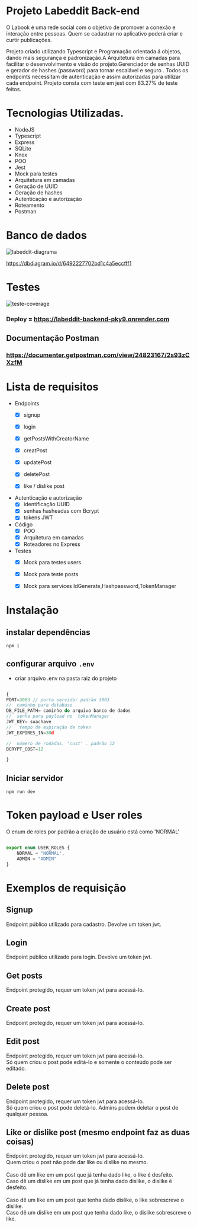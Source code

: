 

# Projeto Labeddit Back-end
O Labook é uma rede social com o objetivo de promover a conexão e interação entre pessoas. Quem se cadastrar no aplicativo poderá criar e curtir publicações.

Projeto criado utilizando Typescript e Programação orientada á objetos, dando mais segurança e padronização.A Arquitetura em camadas para facilitar  o desenvolvimento e visão do projeto.Gerenciador de senhas UUID e gerador de hashes (password) para tornar escalável e seguro . Todos os endpoints necessitam de autenticação  e assim autorizadas para utilizar cada endpoint.  Projeto consta com teste em jest com 83.27% de teste feitos.

# Tecnologias Utilizadas.
- NodeJS
- Typescript
- Express
- SQLite
- Knex
- POO
- Jest
- Mock para testes
- Arquitetura em camadas
- Geração de UUID
- Geração de hashes
- Autenticação e autorização
- Roteamento
- Postman

# Banco de dados
![labeddit-diagrama](https://github.com/DavidAlves28/Labedit_back-end/assets/107942209/6fb0363c-38ae-4d3d-8b94-7bf5fd040583)

https://dbdiagram.io/d/6492227702bd1c4a5eccfff1

# Testes 
![teste-coverage](https://github.com/DavidAlves28/Labedit_back-end/assets/107942209/7a1740e0-49ef-4552-8c8e-c83038e0c016)

### Deploy = https://labeddit-backend-pky9.onrender.com
## Documentação Postman 
### https://documenter.getpostman.com/view/24823167/2s93zCXzfM
# Lista de requisitos

- Endpoints
    - [x]  signup
    - [x]  login
    - [x]  getPostsWithCreatorName
    - [x]  creatPost
    - [x]  updatePost
    - [x]  deletePost
    - [x]  like / dislike post
   

- Autenticação e autorização
    - [x]  identificação UUID
    - [x]  senhas hasheadas com Bcrypt
    - [x]  tokens JWT
 
 - Código
    - [x]  POO
    - [x]  Arquitetura em camadas
    - [x]  Roteadores no Express
 - Testes 
    - [x] Mock para testes users
    - [x] Mock para teste posts
    - [x] Mock para services IdGenerate,Hashpassword,TokenManager


# Instalação 
## instalar dependências
```
npm i 
```



## configurar arquivo `.env`
 - criar arquivo .env na pasta raiz do projeto
```typescript

{ 
PORT=3003 // porta servidor padrão 3003
//  caminho para database
DB_FILE_PATH= caminho do arquivo banco de dados
//  senha para payload no  tokenManager
JWT_KEY= suachave
//   tempo de expiração de token 
JWT_EXPIRES_IN=30d

//  número de rodadas. 'cost' . padrão 12
BCRYPT_COST=12

}
```
## Iniciar servidor
```
npm run dev 
```

# Token payload e User roles
O enum de roles  por padrão a criação de usuário está como 'NORMAL'
```typescript

export enum USER_ROLES {
    NORMAL = "NORMAL",
    ADMIN = "ADMIN"
}


```

# Exemplos de requisição

## Signup
Endpoint público utilizado para cadastro. Devolve um token jwt.


## Login
Endpoint público utilizado para login. Devolve um token jwt.


## Get posts
Endpoint protegido, requer um token jwt para acessá-lo.


## Create post
Endpoint protegido, requer um token jwt para acessá-lo.


## Edit post
Endpoint protegido, requer um token jwt para acessá-lo.<br>
Só quem criou o post pode editá-lo e somente o conteúdo pode ser editado.


## Delete post
Endpoint protegido, requer um token jwt para acessá-lo.<br>
Só quem criou o post pode deletá-lo. Admins podem deletar o post de qualquer pessoa.

## Like or dislike post (mesmo endpoint faz as duas coisas)

Endpoint protegido, requer um token jwt para acessá-lo.<br>
Quem criou o post não pode dar like ou dislike no mesmo.<br><br>
Caso dê um like em um post que já tenha dado like, o like é desfeito.<br>
Caso dê um dislike em um post que já tenha dado dislike, o dislike é desfeito.<br><br>
Caso dê um like em um post que tenha dado dislike, o like sobrescreve o dislike.<br>
Caso dê um dislike em um post que tenha dado like, o dislike sobrescreve o like.


